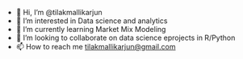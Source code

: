 - 👋 Hi, I’m @tilakmallikarjun
- 👀 I’m interested in Data science and analytics
- 🌱 I’m currently learning Market Mix Modeling 
- 💞️ I’m looking to collaborate on data science eprojects in R/Python
- 📫 How to reach me tilakmallikarjun@gmail.com

<!---
tilakmallikarjun/tilakmallikarjun is a ✨ special ✨ repository because its `README.md` (this file) appears on your GitHub profile.
You can click the Preview link to take a look at your changes.
--->
